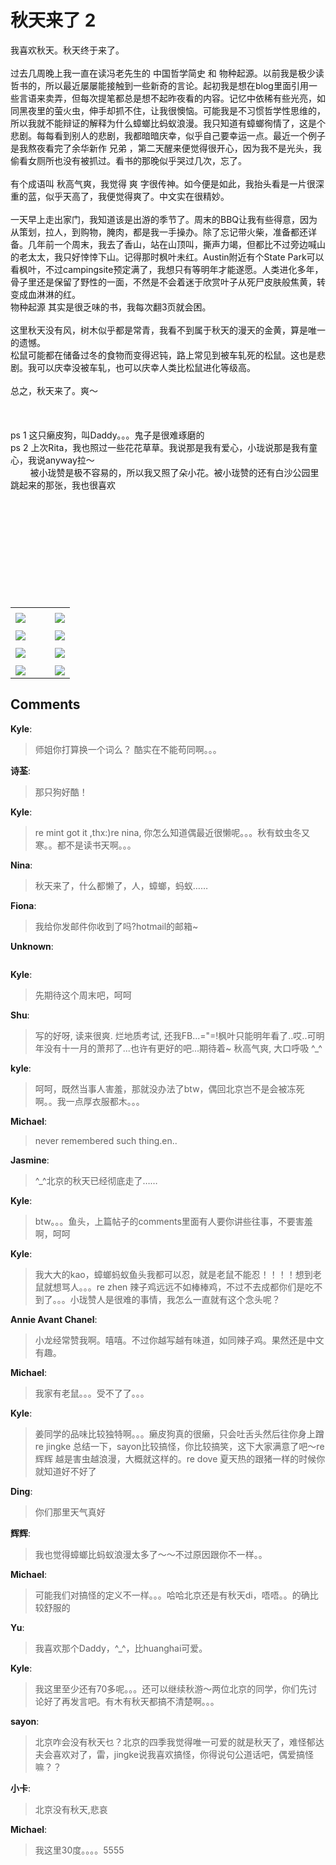 # 秋天来了 2

<div id="msgcns!9884D0A402622CB2!1879" class="bvMsg"><div>
<div>我喜欢秋天。秋天终于来了。</div>
<div> </div>
<div>
<div>过去几周晚上我一直在读冯老先生的 中国哲学简史 和 物种起源。以前我是极少读哲书的，所以最近屡屡能接触到一些新奇的言论。起初我是想在blog里面引用一些言语来卖弄，但每次提笔都总是想不起昨夜看的内容。记忆中依稀有些光亮，如同黑夜里的萤火虫，伸手却抓不住，让我很懊恼。可能我是不习惯哲学性思维的，所以我就不能辩证的解释为什么蟑螂比蚂蚁浪漫。我只知道有蟑螂徇情了，这是个悲剧。每每看到别人的悲剧，我都暗暗庆幸，似乎自己要幸运一点。最近一个例子是我熬夜看完了余华新作 兄弟 ，第二天醒来便觉得很开心，因为我不是光头，我偷看女厕所也没有被抓过。看书的那晚似乎哭过几次，忘了。</div>
<div> </div>
<div>有个成语叫 秋高气爽，我觉得 爽 字很传神。如今便是如此，我抬头看是一片很深重的蓝，似乎天高了，我便觉得爽了。中文实在很精妙。</div>
<div> </div>
<div>一天早上走出家门，我知道该是出游的季节了。周末的BBQ让我有些得意，因为从策划，拉人，到购物，腌肉，都是我一手操办。除了忘记带火柴，准备都还详备。几年前一个周末，我去了香山，站在山顶叫，撕声力竭，但都比不过旁边喊山的老太太，我只好悻悻下山。记得那时枫叶未红。Austin附近有个State Park可以看枫叶，不过campingsite预定满了，我想只有等明年才能遂愿。人类进化多年，骨子里还是保留了野性的一面，不然是不会着迷于欣赏叶子从死尸皮肤般焦黄，转变成血淋淋的红。</div>
<div>物种起源 其实是很乏味的书，我每次翻3页就会困。</div>
<div> </div>
<div>这里秋天没有风，树木似乎都是常青，我看不到属于秋天的漫天的金黄，算是唯一的遗憾。</div>
<div>松鼠可能都在储备过冬的食物而变得迟钝，路上常见到被车轧死的松鼠。这也是悲剧。我可以庆幸没被车轧，也可以庆幸人类比松鼠进化等级高。</div>
<div> </div>
<div>总之，秋天来了。爽～</div>
<div> </div>
<div> </div>
<div> </div>
<div>ps 1 这只癞皮狗，叫Daddy。。。鬼子是很难琢磨的</div>
<div>ps 2 上次Rita，我也照过一些花花草草。我说那是我有爱心，小珑说那是我有童心，我说anyway拉～</div>
<div>        被小珑赞是极不容易的，所以我又照了朵小花。被小珑赞的还有白沙公园里跳起来的那张，我也很喜欢</div>
<div> </div>
<div> </div>
<div> </div>
<div> </div>
<div> </div>
<div> </div>
<div> </div>
<div> </div>
<div> </div>
<div> </div></div></div></div><table cellspacing="0" border="0"><tr><td></td></tr><tr><td valign="top"><a href="http://byfiles.storage.live.com/y1p7v25HmkspPsD-xEGqL-g4YBJLoKXar5as8oI0Y4nBZJCklGv9OZjSWKFUf6akGMD9IGC1f_BwU4" target="_blank" rel="WLPP;url=http://byfiles.storage.live.com/y1p7v25HmkspPsD-xEGqL-g4YBJLoKXar5as8oI0Y4nBZJCklGv9OZjSWKFUf6akGMD9IGC1f_BwU4;cnsid=cns&#033;9884D0A402622CB2&#033;1882"><img src="http://byfiles.storage.live.com/y1p7v25HmkspPsD-xEGqL-g4YBJLoKXar5aZ3sXCFUZM7sWaauhh1rBq5YX1qbzpiQ24-lad-ZZrOQ" border="0" /></a></td><td width="15"></td><td valign="top"><a href="http://byfiles.storage.live.com/y1pS-Uiy5cY9ss4sds6px3betTUGpu2amthPLvtIxomzUpdgo8sWmX88j25cQh8WyNf_bAAc0vWdGo" target='_blank' rel="WLPP;url=http://byfiles.storage.live.com/y1pS-Uiy5cY9ss4sds6px3betTUGpu2amthPLvtIxomzUpdgo8sWmX88j25cQh8WyNf_bAAc0vWdGo;cnsid=cns&#033;9884D0A402622CB2&#033;1883"><img src="http://byfiles.storage.live.com/y1pS-Uiy5cY9ss4sds6px3betTUGpu2amthuOiFO5t_Jzfrdy6yV3xkA2y7gxASRkN1Qv4yUC2KIAQ" border="0" /></a></td></tr><tr><td></td></tr><tr><td valign="top"><a href="http://byfiles.storage.live.com/y1pS-Uiy5cY9sswQsAQs1JVHGzSM9s_L45lkkK0ynAfOrPb3vmzYkcbNVDRM7pEcgEXd3rdRyZ0idI" target="_blank" rel="WLPP;url=http://byfiles.storage.live.com/y1pS-Uiy5cY9sswQsAQs1JVHGzSM9s_L45lkkK0ynAfOrPb3vmzYkcbNVDRM7pEcgEXd3rdRyZ0idI;cnsid=cns&#033;9884D0A402622CB2&#033;1884"><img src="http://byfiles.storage.live.com/y1pS-Uiy5cY9sswQsAQs1JVHGzSM9s_L45lMRdSa46uox-PumdW8e2Eszg73Mqb0OlCoFFNZC_9qhI" border="0" /></a></td><td width="15"></td><td valign="top"><a href="http://byfiles.storage.live.com/y1pu41usFauWLFeIzs-JsR_dZ4UWMJUVVdyDvBNdf9L4v47rB9nidgaNMTy0_p2RHnix6vEmlFYsSc" target='_blank' rel="WLPP;url=http://byfiles.storage.live.com/y1pu41usFauWLFeIzs-JsR_dZ4UWMJUVVdyDvBNdf9L4v47rB9nidgaNMTy0_p2RHnix6vEmlFYsSc;cnsid=cns&#033;9884D0A402622CB2&#033;1885"><img src="http://byfiles.storage.live.com/y1pu41usFauWLFeIzs-JsR_dZ4UWMJUVVdyzacYYXeBg4nlAI6VkxZO4DicTQsPM_sNaKh7lGH_K4Y" border="0" /></a></td></tr><tr><td></td></tr><tr><td valign="top"><a href="http://byfiles.storage.live.com/y1pOcFPiIGaT_Sp8oWUJtZ9kUHx3N5COq8-g6GUzWOqX7YFf3DN_SPA90hPx1IyR-QvEBEJSY-m8n0" target="_blank" rel="WLPP;url=http://byfiles.storage.live.com/y1pOcFPiIGaT_Sp8oWUJtZ9kUHx3N5COq8-g6GUzWOqX7YFf3DN_SPA90hPx1IyR-QvEBEJSY-m8n0;cnsid=cns&#033;9884D0A402622CB2&#033;1886"><img src="http://byfiles.storage.live.com/y1pOcFPiIGaT_Sp8oWUJtZ9kUHx3N5COq8-CwJRClS11eQOev9UtfDR3R7j8sNY837ukc_pRM0xV6U" border="0" /></a></td><td width="15"></td><td valign="top"><a href="http://byfiles.storage.live.com/y1pCkfjEJMDsrQGYMqHg4s1VmPeJ_l7_wsCPPw8tUvgvGlSGM9E_k-8OnXVyAi9ye1Jxi17unCY3x4" target='_blank' rel="WLPP;url=http://byfiles.storage.live.com/y1pCkfjEJMDsrQGYMqHg4s1VmPeJ_l7_wsCPPw8tUvgvGlSGM9E_k-8OnXVyAi9ye1Jxi17unCY3x4;cnsid=cns&#033;9884D0A402622CB2&#033;1887"><img src="http://byfiles.storage.live.com/y1pCkfjEJMDsrQGYMqHg4s1VmPeJ_l7_wsCNWjpJ0kTw2muTI1QxSmCSUN8KMxmnaNgT0nbRTrnMtw" border="0" /></a></td></tr><tr><td></td></tr><tr><td valign="top"><a href="http://byfiles.storage.live.com/y1prYXJW9hVF5pMVAjyIt8t3MEj4momtHTJY38JbME4R0heDYHo5SFp019T2h8FOGWroIEM4m6UyUY" target="_blank" rel="WLPP;url=http://byfiles.storage.live.com/y1prYXJW9hVF5pMVAjyIt8t3MEj4momtHTJY38JbME4R0heDYHo5SFp019T2h8FOGWroIEM4m6UyUY;cnsid=cns&#033;9884D0A402622CB2&#033;1888"><img src="http://byfiles.storage.live.com/y1prYXJW9hVF5pMVAjyIt8t3MEj4momtHTJYduLITM4KAqpem7mk4PXDbz-Nekk_jhaG5y8b_SLhXM" border="0" /></a></td><td width="15"></td><td valign="top"><a href="http://byfiles.storage.live.com/y1prYXJW9hVF5qe3VLN2bYc9pVv8MUQa5TTZV3pGekMhpk3rbJleJ_1uWwr75dhhSSrayG7Cup-NXg" target='_blank' rel="WLPP;url=http://byfiles.storage.live.com/y1prYXJW9hVF5qe3VLN2bYc9pVv8MUQa5TTZV3pGekMhpk3rbJleJ_1uWwr75dhhSSrayG7Cup-NXg;cnsid=cns&#033;9884D0A402622CB2&#033;1889"><img src="http://byfiles.storage.live.com/y1prYXJW9hVF5qe3VLN2bYc9pVv8MUQa5TTQUdM7Iu1h1Fojw2Ee8DsELgmVuQP5UYR3tdCMPyjoic" border="0" /></a></td></tr></table>

## Comments

**Kyle**:
> 师姐你打算换一个词么？ 酷实在不能苟同啊。。。

**诗荃**:
> 那只狗好酷！

**Kyle**:
> re mint got it ,thx:)re nina, 你怎么知道偶最近很懒呢。。。秋有蚊虫冬又寒。。都不是读书天啊。。。

**Nina**:
> 秋天来了，什么都懒了，人，蟑螂，蚂蚁……

**Fiona**:
> 我给你发邮件你收到了吗?hotmail的邮箱~

**Unknown**:
> ~~~~~~~永远爱你+LOVE U FOREVER~~~~~~~

**Kyle**:
> 先期待这个周末吧，呵呵

**Shu**:
> 写的好呀, 读来很爽. 烂地质考试, 还我FB...=&quot;=!枫叶只能明年看了..哎..可明年没有十一月的萧邦了...也许有更好的吧...期待着~ 秋高气爽, 大口呼吸 ^_^

**kyle**:
> 呵呵，既然当事人害羞，那就没办法了btw，偶回北京岂不是会被冻死啊。。我一点厚衣服都木。。。

**Michael**:
> never remembered such thing.en..

**Jasmine**:
> ^_^北京的秋天已经彻底走了……

**Kyle**:
> btw。。。鱼头，上篇帖子的comments里面有人要你讲些往事，不要害羞啊，呵呵

**Kyle**:
> 我大大的kao，蟑螂蚂蚁鱼头我都可以忍，就是老鼠不能忍！！！！想到老鼠就想骂人。。。re zhen 辣子鸡远远不如棒棒鸡，不过不去成都你们是吃不到了。。。小珑赞人是很难的事情，我怎么一直就有这个念头呢？

**Annie Avant Chanel**:
> 小龙经常赞我啊。嘻嘻。不过你越写越有味道，如同辣子鸡。果然还是中文有趣。

**Michael**:
> 我家有老鼠。。。受不了了。。。

**Kyle**:
> 姜同学的品味比较独特啊。。。癞皮狗真的很癞，只会吐舌头然后往你身上蹭re jingke 总结一下，sayon比较搞怪，你比较搞笑，这下大家满意了吧～re 辉辉 越是害虫越浪漫，大概就这样的。re dove 夏天热的跟猪一样的时候你就知道好不好了

**Ding**:
> 你们那里天气真好

**辉辉**:
> 我也觉得蟑螂比蚂蚁浪漫太多了～～不过原因跟你不一样。。

**Michael**:
> 可能我们对搞怪的定义不一样。。。哈哈北京还是有秋天di，唔唔。。的确比较舒服的

**Yu**:
> 我喜欢那个Daddy，^_^，比huanghai可爱。

**Kyle**:
> 我这里至少还有70多呢。。。还可以继续秋游～两位北京的同学，你们先讨论好了再发言吧。有木有秋天都搞不清楚啊。。。

**sayon**:
> 北京咋会没有秋天乜？北京的四季我觉得唯一可爱的就是秋天了，难怪郁达夫会喜欢对了，雷，jingke说我喜欢搞怪，你得说句公道话吧，偶爱搞怪嘛？？

**小卡**:
> 北京没有秋天,悲哀

**Michael**:
> 我这里30度。。。。5555

